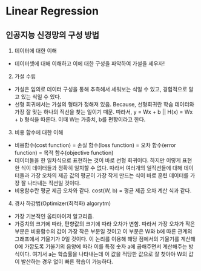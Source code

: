 # Linear Regression

## 인공지능 신경망의 구성 방법
1. 데이터에 대한 이해
- 데이터셋에 대해 이해하고 이에 대한 구성을 파악하여 가설을 세우자!

2. 가설 수립
- 가설은 임의로 데이터 구성을 통해 추측해서 세워보는 식일 수 있고, 경험적으로 알고 있는 식일 수 있다. 
- 선형 회귀에서는 가설의 형태가 정해져 있음. Because, 선형회귀란 학습 데이터와 가장 잘 맞는 하나의 직선을 찾는 일이기 때문. 따라서, y = Wx + b || H(x) = Wx + b 형식을 따른다. 이때 W는 가중치, b를 편향이라고 한다.

3. 비용 함수에 대한 이해
- 비용함수(cost function) = 손실 함수(loss function) = 오차 함수(error function) = 목적 함수(objective function)
- 데이터들을 한 일차식으로 표현하는 것이 바로 선형 회귀이다. 하지만 이렇게 표현한 식이 데이터들과 정확히 일치할 수 없다. 따라서 여러개의 일직선들에 대해 데이터들과 가장 오차의 제곱 값의 평균이 가장 작게 만드는 식이 바로 훈련 데이터를 가장 잘 나타내는 직선일 것이다.
- 비용함수란 평균 제곱 오차와 같다. cost(W, b) = 평균 제곱 오차 계산 식과 같다.

4. 경사 하강법(Optimizer(최적화) algorytm)
- 가장 기본적인 옵티마이저 알고리즘.
- 가중치의 크기에 따라, 편향값의 크기에 따라 오차가 변함. 따라서 가장 오차가 작은 부분은 비용함수의 값이 가장 작은 부분일 것이고 이 부분은 W와 b에 따른 관계의 그래프에서 기울기가 0일 것이다. 이 논리를 이용해 해당 점에서의 기울기를 계산해 0에 가깝도록 기울기의 음양에 따라 이를 특정 숫자 a에 곱해주면서 계산해주는 방식이다.
여기서 a는 학습률을 나타내는데 이 값을 적당한 값으로 잘 찾아야 W의 값이 발산하는 경우 없이 빠른 학습이 가능하다.